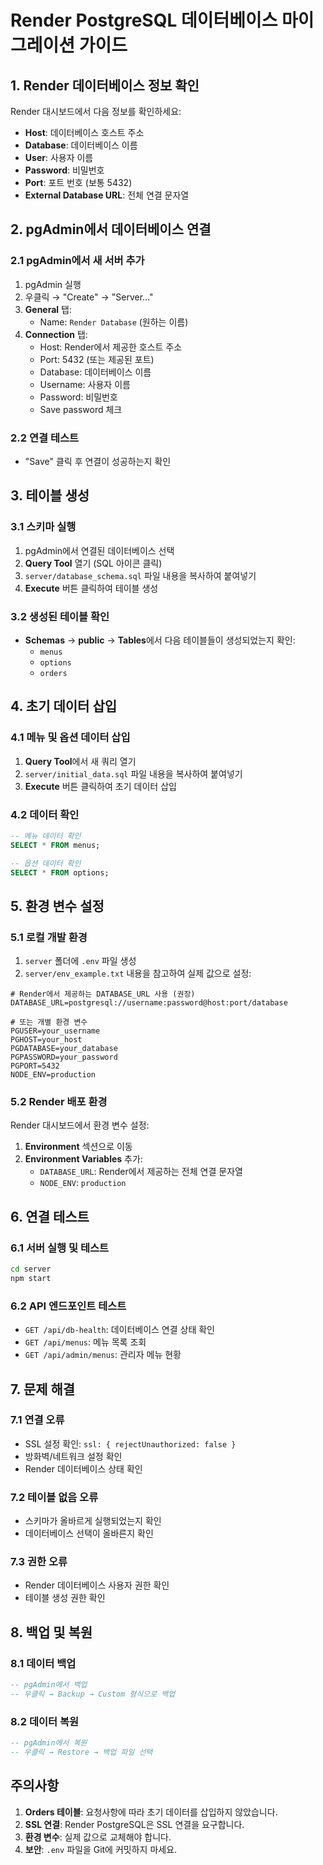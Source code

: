 # Render PostgreSQL 데이터베이스 마이그레이션 가이드

## 1. Render 데이터베이스 정보 확인

Render 대시보드에서 다음 정보를 확인하세요:
- **Host**: 데이터베이스 호스트 주소
- **Database**: 데이터베이스 이름
- **User**: 사용자 이름
- **Password**: 비밀번호
- **Port**: 포트 번호 (보통 5432)
- **External Database URL**: 전체 연결 문자열

## 2. pgAdmin에서 데이터베이스 연결

### 2.1 pgAdmin에서 새 서버 추가
1. pgAdmin 실행
2. 우클릭 → "Create" → "Server..."
3. **General** 탭:
   - Name: `Render Database` (원하는 이름)
4. **Connection** 탭:
   - Host: Render에서 제공한 호스트 주소
   - Port: 5432 (또는 제공된 포트)
   - Database: 데이터베이스 이름
   - Username: 사용자 이름
   - Password: 비밀번호
   - Save password 체크

### 2.2 연결 테스트
- "Save" 클릭 후 연결이 성공하는지 확인

## 3. 테이블 생성

### 3.1 스키마 실행
1. pgAdmin에서 연결된 데이터베이스 선택
2. **Query Tool** 열기 (SQL 아이콘 클릭)
3. `server/database_schema.sql` 파일 내용을 복사하여 붙여넣기
4. **Execute** 버튼 클릭하여 테이블 생성

### 3.2 생성된 테이블 확인
- **Schemas** → **public** → **Tables**에서 다음 테이블들이 생성되었는지 확인:
  - `menus`
  - `options` 
  - `orders`

## 4. 초기 데이터 삽입

### 4.1 메뉴 및 옵션 데이터 삽입
1. **Query Tool**에서 새 쿼리 열기
2. `server/initial_data.sql` 파일 내용을 복사하여 붙여넣기
3. **Execute** 버튼 클릭하여 초기 데이터 삽입

### 4.2 데이터 확인
```sql
-- 메뉴 데이터 확인
SELECT * FROM menus;

-- 옵션 데이터 확인  
SELECT * FROM options;
```

## 5. 환경 변수 설정

### 5.1 로컬 개발 환경
1. `server` 폴더에 `.env` 파일 생성
2. `server/env_example.txt` 내용을 참고하여 실제 값으로 설정:

```env
# Render에서 제공하는 DATABASE_URL 사용 (권장)
DATABASE_URL=postgresql://username:password@host:port/database

# 또는 개별 환경 변수
PGUSER=your_username
PGHOST=your_host
PGDATABASE=your_database
PGPASSWORD=your_password
PGPORT=5432
NODE_ENV=production
```

### 5.2 Render 배포 환경
Render 대시보드에서 환경 변수 설정:
1. **Environment** 섹션으로 이동
2. **Environment Variables** 추가:
   - `DATABASE_URL`: Render에서 제공하는 전체 연결 문자열
   - `NODE_ENV`: `production`

## 6. 연결 테스트

### 6.1 서버 실행 및 테스트
```bash
cd server
npm start
```

### 6.2 API 엔드포인트 테스트
- `GET /api/db-health`: 데이터베이스 연결 상태 확인
- `GET /api/menus`: 메뉴 목록 조회
- `GET /api/admin/menus`: 관리자 메뉴 현황

## 7. 문제 해결

### 7.1 연결 오류
- SSL 설정 확인: `ssl: { rejectUnauthorized: false }`
- 방화벽/네트워크 설정 확인
- Render 데이터베이스 상태 확인

### 7.2 테이블 없음 오류
- 스키마가 올바르게 실행되었는지 확인
- 데이터베이스 선택이 올바른지 확인

### 7.3 권한 오류
- Render 데이터베이스 사용자 권한 확인
- 테이블 생성 권한 확인

## 8. 백업 및 복원

### 8.1 데이터 백업
```sql
-- pgAdmin에서 백업
-- 우클릭 → Backup → Custom 형식으로 백업
```

### 8.2 데이터 복원
```sql
-- pgAdmin에서 복원
-- 우클릭 → Restore → 백업 파일 선택
```

## 주의사항

1. **Orders 테이블**: 요청사항에 따라 초기 데이터를 삽입하지 않았습니다.
2. **SSL 연결**: Render PostgreSQL은 SSL 연결을 요구합니다.
3. **환경 변수**: 실제 값으로 교체해야 합니다.
4. **보안**: `.env` 파일을 Git에 커밋하지 마세요. 